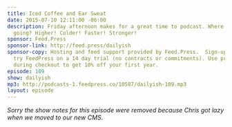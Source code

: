 ```yaml
---
title: Iced Coffee and Ear Sweat
date: 2015-07-10 12:11:00 -06:00
description: Friday afternoon makes for a great time to podcast. Where is this thing
  going? Higher! Colder! Faster! Stronger!
sponsor: Feed.Press
sponsor-link: http://feed.press/dailyish
sponsor-copy: Hosting and feed support provided by Feed.Press.  Sign-up today and
  try FeedPress on a 14 day trial (no contracts or commitments). Use promo code "dailyish"
  during checkout to get 10% off your first year.
episode: 109
show: dailyish
mp3: http://podcasts-1.feedpress.co/10587/dailyish-109.mp3
layout: episode
---
```


<em>Sorry the show notes for this episode were removed because Chris got lazy when we moved to our new CMS</em>.
